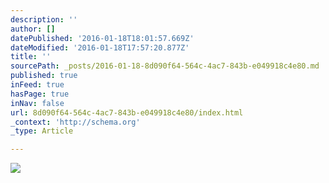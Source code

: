 ```yaml
---
description: ''
author: []
datePublished: '2016-01-18T18:01:57.669Z'
dateModified: '2016-01-18T17:57:20.877Z'
title: ''
sourcePath: _posts/2016-01-18-8d090f64-564c-4ac7-843b-e049918c4e80.md
published: true
inFeed: true
hasPage: true
inNav: false
url: 8d090f64-564c-4ac7-843b-e049918c4e80/index.html
_context: 'http://schema.org'
_type: Article

---
```

![](https://the-grid-user-content.s3-us-west-2.amazonaws.com/23c7aa01-89cd-463c-9275-3367af9c4072.png)